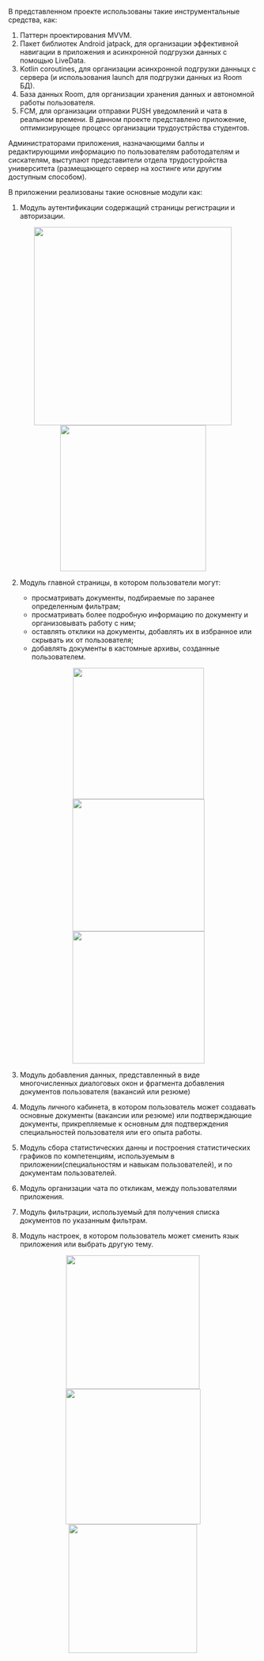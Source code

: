 В представленном проекте использованы такие инструментальные средства, как:
1) Паттерн проектирования MVVM.
2) Пакет библиотек Android jatpack, для организации эффективной навигации в приложения и асинхронной подгрузки данных с помощью LiveData.
3) Kotlin coroutines, для организации асинхронной подгрузки данныцх с сервера (и использования  launch для подгрузки данных из Room БД).
4) База данных Room, для организации хранения данных и автономной работы пользователя.
5) FCM, для организации отправки PUSH уведомлений и чата в реальном времени.
В данном проекте представлено приложение, оптимизирующее процесс организации трудоустрйства студентов.

Администраторами приложения, назначающими баллы и редактирующими информацию по пользователям работодателям и сискателям, выступают представители отдела трудостуройства университета (размещающего сервер на хостинге или другим доступным способом).

В приложении реализованы такие основные модули как:
1. Модуль аутентификации содержащий страницы регистрации и авторизации.
  <p align="center"> <img src=https://github.com/Dan-Kondrashen/ServerRepository/assets/71755503/271aafe0-a89e-4350-89cc-898ff31a6ccf width="400" />
                     <img src=https://github.com/Dan-Kondrashen/ServerRepository/assets/71755503/e6d6f5fd-109b-4428-a1a1-34a00a472779 width="295" />
  </p>

2. Модуль главной страницы, в котором пользователи могут:
   - просматривать документы, подбираемые по заранее определенным фильтрам;
   - просматривать более подробную информацию по документу и организовывать работу с ним;
   - оставлять отклики на документы, добавлять их в избранное или скрывать их от пользователя;
   - добавлять документы в кастомные архивы, созданные пользователем.
   
   <p align="center"> 
     <img src=https://github.com/Dan-Kondrashen/ServerRepository/assets/71755503/45fb4870-9948-4f60-83a1-b27309ce6bc0 width="265" />
     <img src=https://github.com/Dan-Kondrashen/ServerRepository/assets/71755503/9bc5e7d7-a0e5-4a8a-830b-8e59ab2bfde2 width="267"/>
     <img src=https://github.com/Dan-Kondrashen/ServerRepository/assets/71755503/eaa08f70-5d71-4c03-bdea-5b178c9a1269 width="267"/>
   </p>

3. Модуль добавления данных, представленный в виде многочисленных диалоговых окон и фрагмента добавления документов пользователя (вакансий или резюме)
4. Модуль личного кабинета, в котором пользователь может создавать основные документы (вакансии или резюме) или подтверждающие документы, прикрепляемые к основным для подтверждения специальностей пользователя или его опыта работы.
5. Модуль сбора статистических данны и построения статистических графиков по компетенциям, используемым в приложении(специальностям и навыкам пользователей), и по документам пользователей.
6. Модуль организации чата по откликам, между пользователями приложения.
7. Модуль фильтрации, используемый для получения списка документов по указанным фильтрам.
8. Модуль настроек, в котором пользователь может сменить язык приложения или выбрать другую тему.
   
 <p align="center">
   <img src=https://github.com/Dan-Kondrashen/ServerRepository/assets/71755503/b7693027-7283-4cf6-9748-96329eff6e31 width="270"/>  
   <img src=https://github.com/Dan-Kondrashen/ServerRepository/assets/71755503/b03d1061-18e4-472a-8d67-b4db13dd1d2c width="273"/>
   <img src=https://github.com/Dan-Kondrashen/ServerRepository/assets/71755503/d034b346-1934-4cee-84e1-039ac54e1096 width="260"/>

 </p>

